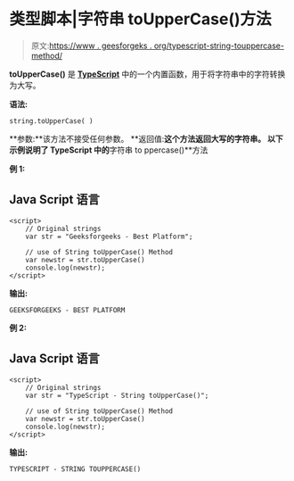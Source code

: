 # 类型脚本|字符串 toUpperCase()方法

> 原文:[https://www . geesforgeks . org/typescript-string-touppercase-method/](https://www.geeksforgeeks.org/typescript-string-touppercase-method/)

**toUpperCase()** 是 [**TypeScript**](https://www.geeksforgeeks.org/hello-world-in-typescript-language/) 中的一个内置函数，用于将字符串中的字符转换为大写。

**语法:**

```
string.toUpperCase( ) 
```

**参数:**该方法不接受任何参数。
**返回值:**这个方法返回大写的字符串。
以下示例说明了 TypeScript 中的**字符串 to ppercase()**方法

**例 1:**

## Java Script 语言

```
<script>
    // Original strings
    var str = "Geeksforgeeks - Best Platform"; 

    // use of String toUpperCase() Method
    var newstr = str.toUpperCase() 
    console.log(newstr);
</script>
```

**输出:**

```
GEEKSFORGEEKS - BEST PLATFORM

```

**例 2:**

## Java Script 语言

```
<script>
    // Original strings
    var str = "TypeScript - String toUpperCase()"; 

    // use of String toUpperCase() Method
    var newstr = str.toUpperCase() 
    console.log(newstr);
</script>
```

**输出:**

```
TYPESCRIPT - STRING TOUPPERCASE()

```